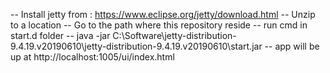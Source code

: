 -- 	Install jetty from : https://www.eclipse.org/jetty/download.html
-- 	Unzip to a location
--	Go to the path where this repository reside
--	run cmd in start.d folder
-- 	java -jar C:\Software\jetty-distribution-9.4.19.v20190610\jetty-distribution-9.4.19.v20190610\start.jar
-- 	app will be up at http://localhost:1005/ui/index.html